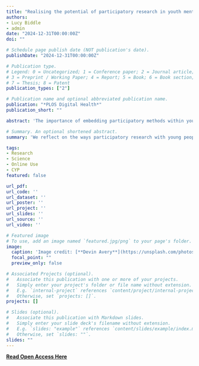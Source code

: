 ```yaml
---
title: "Realising the potential of participatory research in youth mental health: Time to go back to basics [Open Access Editorial]"
authors:
- Lucy Biddle
- admin
date: "2024-12-31T00:00:00Z"
doi: ""

# Schedule page publish date (NOT publication's date).
publishDate: "2024-12-31T00:00:00Z"

# Publication type.
# Legend: 0 = Uncategorized; 1 = Conference paper; 2 = Journal article;
# 3 = Preprint / Working Paper; 4 = Report; 5 = Book; 6 = Book section;
# 7 = Thesis; 8 = Patent
publication_types: ["2"]

# Publication name and optional abbreviated publication name.
publication: "*PLOS Digital Health*"
publication_short: ""

abstract: 'The importance of embedding participatory methods within youth mental health research is well accepted and often a funding prerequisite. However, we argue that there is a need to revisit the core values of the approach in order to ensure that participatory methods remain meaningful, effective and authentic. This should entail rigorously examining ‘why’ and ‘how’ to approach participatory methods - not merely outlining the ‘what’ and ‘when’. We need to prioritise the naturalistic epistemic advantage youth can bring to our research, assigning them a unique collaborative role to reflect this rather than seeking to professionalise our participants. Similarly, we should explore innovative methods to empower youth to apply their lived experience and knowledge alongside the researcher. Equally, we must continue to reflect on our roles as researcher, ensuring we develop the skills necessary for participatory research with children and young people.'

# Summary. An optional shortened abstract.
summary: 'We reflect on the ways participatory research with young people has been conducted, and how we should progress'

tags:
- Research
- Science
- Online Use
- CYP
featured: false

url_pdf: 
url_code: ''
url_dataset: ''
url_poster: ''
url_project: ''
url_slides: ''
url_source: ''
url_video: ''

# Featured image
# To use, add an image named `featured.jpg/png` to your page's folder. 
image:
  caption: 'Image credit: [**Devin Avery**](https://unsplash.com/photos/four-person-looking-at-the-city-lhAy4wmkjSk)'
  focal_point: ""
  preview_only: false

# Associated Projects (optional).
#   Associate this publication with one or more of your projects.
#   Simply enter your project's folder or file name without extension.
#   E.g. `internal-project` references `content/project/internal-project/index.md`.
#   Otherwise, set `projects: []`.
projects: []

# Slides (optional).
#   Associate this publication with Markdown slides.
#   Simply enter your slide deck's filename without extension.
#   E.g. `slides: "example"` references `content/slides/example/index.md`.
#   Otherwise, set `slides: ""`.
slides: ""
---
```


**[Read Open Access Here](https://acamh.onlinelibrary.wiley.com/doi/full/10.1002/jcv2.12292)**